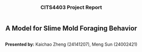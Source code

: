 <div style="display: flex; flex-direction: column; justify-content: center; align-items: center; height: 100vh;">
  <h3>CITS4403 Project Report</h3>
  <h2>A Model for Slime Mold Foraging Behavior</h1>
  <p><strong>Presented by:</strong> Kaichao Zheng (24141207), Meng Sun (24002421)</p>


</div>

# 1. Problem Statement

### Model Background

The slime mold *[Physarum polycephalum](https://en.wikipedia.org/wiki/Physarum_polycephalum)* is well-known in the field of graph theory. As a brainless single-cell organism, it has been found to be equipped with "judgemental and memory power" without any nervous system. At its smallest, *Physarum* can exist as microscopic cells, which actively swim about. These cells are attracted to each other, and when they swarm together, they can merge. The result is a single giant cell called a plasmodium, which can extend for meters [1]. The shortest path problem is a significant area in graph theory which focuses on finding the minimum weight path between two vertices. The slime mold was demonstrated to have genius in finding the shortest way to its food in a simplified laboratory environment. [The path-finding experiment of slime mold [2]](https://www.youtube.com/watch?v=czk4xgdhdY4) was originally conducted in 2006 by a Japanese research team led by [Atsushi Tero](https://en.wikipedia.org/wiki/Atsushi_Tero) from Hokkaido University's Graduate School of Science [3].

### Research Motivation

We modelled this slime mold foraging behaviour in a maze as our project because of several ideal experiment features. First, its field is based on the fundamental graph theory concepts we learnt. Next, all the elements in this real-world experiment can be abstracted as points in a two-dimensional world that is similar to the segregation model and the sugarscape model we learnt in Agent-Based Modelling. Then, the brainlessness of slime mold makes it feasible to simplify and replicate in a computer-simulated environment. Finally, the original mold-maze model is extensible if we break the maze wall and put more oats around the single mold. This is another topic in graph theory called single-source shortest path. One well-known solution for this problem is Dijkstra's algorithm which we can apply for future work.

### Suitability Evaluation for Agent-Based Modelling

Our initial maze modelling was based on Tero's shortest path problem experiment in 2006.



Our extended Petri dish modelling was based on Tero's city network design research in 2010.



### Complexity Factor Analysis

It seems to have two kinds of "search algorithms"

one long range, random forking that looks like a flash of lighting

and another that runs close to it's established "bases", but covers area.

### Model Application(我加的)

<img src="http://i.gzn.jp/img/2016/12/26/slime-molds/01.png" alt="img" style="zoom: 50%;" />

This simple model already has a renowned real-world application–[the mold-inspired adaptive city network design [4]](https://www.youtube.com/watch?v=GwKuFREOgmo&embeds_referring_euri=https%3A%2F%2Fgigazine.net%2F&source_ve_path=OTY3MTQ). This application was also conceived by [Atsushi Tero](https://en.wikipedia.org/wiki/Atsushi_Tero) in 2010. The slime mold in this experiment ultimately drew a network on a wall-less Petri dish that closely resembles the Tokyo-area railway system [5]. Later followers who repeated this experiment in other countries also got nearly all interstate highways [1].

<img src="D:\桌面\327_439_f1.jpeg" alt="327_439_f1" style="zoom: 33%;" />

<img src="https://www.science.org/cms/10.1126/science.1177894/asset/e9a793f2-f921-44d9-b47e-a99e0b9e14dc/assets/graphic/327_439_f4.jpeg" alt="img" style="zoom: 25%;" />

# 2. Model Design Process (reference)

### Model Design

text

### Complexity Reflection

text

# 3. Simulation Results and Analysis

### Visualisation

text

### Quantitative Analysis

text

### Parameter Impact

text

### Real-World Reflection

text

# 4. Conclusion

### Summary

text

### Limitations

bug、时间复杂度

### Future Work

草稿[1]

Earlier this year, Dussutour showed that [slime molds can learn](http://rspb.royalsocietypublishing.org/content/283/1829/20160446)—at least, to a simple degree. She presented them with an obstacle course: To reach some food, they had to crawl over a bridge that was laced with repellents like salt or coffee. At first, the molds were clearly repulsed, and were slow to ooze across. With more repetitions, they became habituated; they got used to the chemicals, started ignoring them, and moved faster. And if Dussutour gave them a long timeout, and then reintroduced them to the bridge, they were just as reluctant to cross as they originally were.

今年早些时候，杜苏图尔证明[粘菌可以学习](http://rspb.royalsocietypublishing.org/content/283/1829/20160446)——至少在简单的程度上是这样。她向他们展示了一个障碍训练场：为了获得一些食物，他们必须爬过一座撒有盐或咖啡等驱虫剂的桥。起初，霉菌明显被排斥，并且缓慢地渗出。重复次数多了，他们就习惯了。他们习惯了这些化学物质，开始忽视它们，并且行动得更快。而如果杜苏图尔让他们暂停了很长一段时间，然后重新将他们引入桥上，他们就会像原来一样不愿意过桥。



觅食算法

* BFS混合DFS

多燕麦（单源最短路径）

* 图论

多个黏菌（多源最短路径）

* 合作现象

---

# References

引用排版工具：https://www.mybib.com/

[1] E. Yong, “The Brainless Slime That Can Learn By Fusing,” *The Atlantic*, Dec. 21, 2016. https://www.theatlantic.com/science/archive/2016/12/the-brainless-slime-that-can-learn-by-fusing/511295/ (accessed Oct. 09, 2024).

[2] EffettoKirlian, “Slime Mold Physarum Finds the Shortest Path in a Maze,” *YouTube*, May 14, 2011. https://www.youtube.com/watch?v=czk4xgdhdY4 (accessed Oct. 09, 2024).

[3] A. Tero, R. Kobayashi, and T. Nakagaki, “真正粘菌変形体による最適ネットワー,” *数理解析研究所講究録*, no. 1499, pp. 159–166, 2026, Accessed: Oct. 09, 2024. [Online]. Available: https://www.kurims.kyoto-u.ac.jp/~kyodo/kokyuroku/contents/pdf/1499-20.pdf

[4] Harvard Magazine, “Slime mold form a map of the Tokyo-area railway system,” *YouTube*. 2010. Accessed: Oct. 09, 2024. [Online]. Available: https://www.youtube.com/watch?v=GwKuFREOgmo

[5] A. Tero *et al.*, “Rules for Biologically Inspired Adaptive Network Design,” *Science*, vol. 327, no. 5964, pp. 439–442, Jan. 2010, doi: https://doi.org/10.1126/science.1177894.

[6] S. Ishibashi, “A mysterious power of the yellow slime ‘Mojihokori’ that solves the maze and does not have a brain or nerve and shares memory by fusing,” *GIGAZINE*, Dec. 26, 2016. https://gigazine.net/gsc_news/en/20161226-slime-molds/ (accessed Oct. 01, 2024).

---

# Appendix

